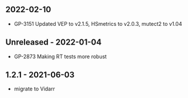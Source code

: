 ## 2022-02-10
- GP-3151 Updated VEP to v2.1.5, HSmetrics to v2.0.3, mutect2 to v1.04  

## Unreleased - 2022-01-04
- GP-2873 Making RT tests more robust

## 1.2.1 - 2021-06-03
- migrate to Vidarr

